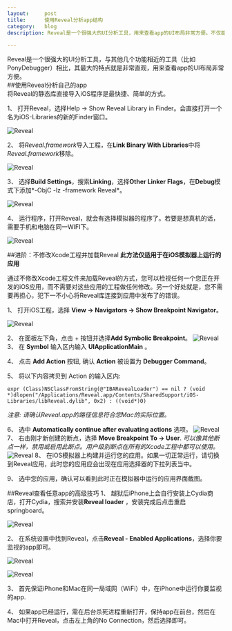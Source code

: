 ```yaml
---
layout:     post
title:      使用Reveal分析app结构
category:   blog
description: Reveal是一个很强大的UI分析工具，用来查看app的UI布局非常方便。不仅能够分析自己的app，任意其他的app UI也一览无遗。

---
```


Reveal是一个很强大的UI分析工具，与其他几个功能相近的工具（比如PonyDebugger）相比，其最大的特点就是非常直观，用来查看app的UI布局非常方便。		
##使用Reveal分析自己的app		
将Reveal的静态库直接导入iOS程序是最快捷、简单的方式。

1、 打开Reveal，选择Help → Show Reveal Library in Finder。会直接打开一个名为iOS-Libraries的新的Finder窗口。

![Reveal](/images/blog/reveal/reveal_1_1.jpg)

2、 将*Reveal.framework*导入工程，在**Link Binary With Libraries**中将*Reveal.framework*移除。

![Reveal](/images/blog/reveal/reveal_1_2.jpg)

3、 选择**Build Settings**，搜索**Linking**，选择**Other Linker Flags**，在**Debug**模式下添加*-ObjC -lz -framework Reveal*。

![Reveal](/images/blog/reveal/reveal_1_3.jpg)

4、 运行程序，打开Reveal，就会有选择模拟器的程序了。若要是想真机的话，需要手机和电脑在同一WIFI下。

![Reveal](/images/blog/reveal/reveal_1_4.jpg)

##进阶：不修改Xcode工程并加载Reveal
**此方法仅适用于在iOS模拟器上运行的应用**
		
通过不修改Xcode工程文件来加载Reveal的方式，您可以检视任何一个您正在开发的iOS应用，而不需要对这些应用的工程做任何修改。另一个好处就是，您不需要再担心，犯下一不小心将Reveal库连接到应用中发布了的错误。

1、 打开iOS工程，选择 **View → Navigators → Show Breakpoint Navigator**。

![Reveal](/images/blog/reveal/reveal_2_1.jpg)

2、 在面板左下角，点击 + 按钮并选择**Add Symbolic Breakpoint**。
![Reveal](/images/blog/reveal/reveal_2_2.jpg)
3、 在 **Symbol** 输入区内输入 **UIApplicationMain** 。

4、 点击 **Add Action** 按钮, 确认 **Action** 被设置为 **Debugger Command**。

5、 将以下内容拷贝到 Action 的输入区内:		
```
expr (Class)NSClassFromString(@"IBARevealLoader") == nil ? (void *)dlopen("/Applications/Reveal.app/Contents/SharedSupport/iOS-Libraries/libReveal.dylib", 0x2) : ((void*)0)
```			
 *注意: 请确认Reveal.app的路径信息符合您Mac的实际位置。*
 
6、 选中 **Automatically continue after evaluating actions** 选项。
![Reveal](/images/blog/reveal/reveal_2_3.jpg)
7、 右击刚才新创建的断点，选择 **Move Breakpoint To → User**.
*可以像其他断点一样，禁用或启用此断点。用户级别断点在所有的Xcode工程中都可以使用。*
![Reveal](/images/blog/reveal/reveal_2_4.jpg)
8、 在iOS模拟器上构建并运行您的应用。如果一切正常运行，请切换到Reveal应用，此时您的应用应会出现在应用选择器的下拉列表当中。

9、 选中您的应用，确认可以看到此时正在模拟器中运行的应用界面截图。

##Reveal查看任意app的高级技巧
1、 越狱后iPhone上会自行安装上Cydia商店，打开Cydia，搜索并安装**Reveal loader** ，安装完成后点击重启springboard。

![Reveal](/images/blog/reveal/reveal_3_1.jpg)

2、 在系统设置中找到Reveal，点击**Reveal - Enabled Applications**，选择你要监视的app即可。

![Reveal](/images/blog/reveal/reveal_3_2.jpg)

![Reveal](/images/blog/reveal/reveal_3_3.jpg)

3、 首先保证iPhone和Mac在同一局域网（WiFi）中，在iPhone中运行你要监视的app.

4、 如果app已经运行，需在后台杀死进程重新打开，保持app在前台，然后在Mac中打开Reveal，点击左上角的No Connection，然后选择即可。